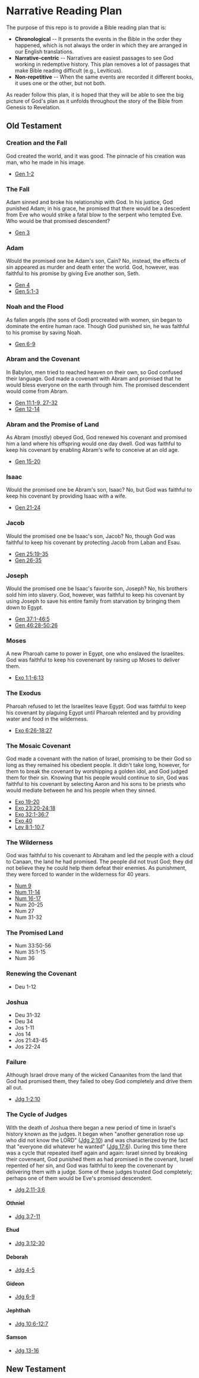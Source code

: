 # Narrative Reading Plan
The purpose of this repo is to provide a Bible reading plan that is:
* **Chronological** -- It presents the events in the Bible in the order they happened, which is not always the order in which they are arranged in our English translations.  
* **Narrative-centric** -- Narratives are easiest passages to see God working in redemptive history.  This plan removes a lot of passages that make Bible reading difficult (e.g., Leviticus). 
* **Non-repetitive** -- When the same events are recorded it different books, it uses one or the other, but not both.

As reader follow this plan, it is hoped that they will be able to see the big picture of God's plan as it unfolds throughout the story of the Bible from Genesis to Revelation.
## Old Testament
### Creation and the Fall
God created the world, and it was good. The pinnacle of his creation was man, who he made in his image.
* [Gen 1-2](https://www.biblegateway.com/passage/?search=Gen+1-2&version=HCSB)
### The Fall
Adam sinned and broke his relationship with God. In his justice, God punished Adam; in his grace, he promised that there would be a descedent from Eve who would strike a fatal blow to the serpent who tempted Eve. Who would be that promised descendent?
* [Gen 3](https://www.biblegateway.com/passage/?search=Gen+3&version=HCSB)
### Adam
Would the promised one be Adam's son, Cain? No, instead, the effects of sin appeared as murder and death enter the world.  God, however, was faithful to his promise by giving Eve another son, Seth.
* [Gen 4](https://www.biblegateway.com/passage/?search=Gen+4&version=HCSB)
* [Gen 5:1-3](https://www.biblegateway.com/passage/?search=Gen+5%3A1-3&version=HCSB)
### Noah and the Flood
As fallen angels (the sons of God) procreated with women, sin began to dominate the entire human race.  Though God punished sin, he was faithful to his promise by saving Noah.
* [Gen 6-9](https://www.biblegateway.com/passage/?search=Gen+6-9&version=HCSB)
### Abram and the Covenant
In Babylon, men tried to reached heaven on their own, so God confused their language.  God made a covenant with Abram and promised that he would bless everyone on the earth through him.  The promised descendent would come from Abram.
* [Gen 11:1-9, 27-32](https://www.biblegateway.com/passage/?search=Gen+11%3A1-9%2C+27-32&version=HCSB)
* [Gen 12-14](https://www.biblegateway.com/passage/?search=Gen+12-14&version=HCSB)
### Abram and the Promise of Land
As Abram (mostly) obeyed God, God renewed his covenant and promised him a land where his offspring would one day dwell. God was faithful to keep his covenant by enabling Abram's wife to conceive at an old age.
* [Gen 15-20](https://www.biblegateway.com/passage/?search=Gen+15-20&version=HCSB)
### Isaac
Would the promised one be Abram's son, Isaac? No, but God was faithful to keep his covenant by providing Isaac with a wife.
* [Gen 21-24](https://www.biblegateway.com/passage/?search=Gen+21-24&version=HCSB)
### Jacob
Would the promised one be Isaac's son, Jacob? No, though God was faithful to keep his covenant by protecting Jacob from Laban and Esau.
* [Gen 25:19-35](https://www.biblegateway.com/passage/?search=Gen+25%3A19-35&version=HCSB)
* [Gen 26-35](https://www.biblegateway.com/passage/?search=Gen+26-35&version=HCSB)
### Joseph
Would the promised one be Isaac's favorite son, Joseph? No, his brothers sold him into slavery. God, however, was faithful to keep his covenant by using Joseph to save his entire family from starvation by bringing them down to Egypt.
* [Gen 37:1-46:5](https://www.biblegateway.com/passage/?search=Gen+37-46%3A5&version=HCSB)
* [Gen 46:28-50:26](https://www.biblegateway.com/passage/?search=Gen+46%3A28+-+Gen+50&version=HCSB)
### Moses
A new Pharoah came to power in Egypt, one who enslaved the Israelites. God was faithful to keep his covenenant by raising up Moses to deliver them.
* [Exo 1:1-6:13](https://www.biblegateway.com/passage/?search=Exo+1-6%3A13&version=HCSB)
### The Exodus
Pharoah refused to let the Israelites leave Egypt. God was faithful to keep his covenant by plaguing Egypt until Pharoah relented and by providing water and food in the wilderness.
* [Exo 6:26-18:27](https://www.biblegateway.com/passage/?search=Exo+6%3A26-Exo+18&version=HCSB)
### The Mosaic Covenant
God made a covenant with the nation of Israel, promising to be their God so long as they remained his obedient people. It didn't take long, however, for them to break the covenant by worshipping a golden idol, and God judged them for their sin. Knowing that his people would continue to sin, God was faithful to his covenant by selecting Aaron and his sons to be priests who would mediate between he and his people when they sinned.
* [Exo 19-20](https://www.biblegateway.com/passage/?search=Exo+19-20&version=HCSB)
* [Exo 23:20-24:18](https://www.biblegateway.com/passage/?search=Exo+23%3A20-24%3A18&version=HCSB)
* [Exo 32:1-36:7](https://www.biblegateway.com/passage/?search=Exo+32%3A1-36%3A7&version=HCSB)
* [Exo 40](https://www.biblegateway.com/passage/?search=Exo+40&version=HCSB)
* [Lev 8:1-10:7](https://www.biblegateway.com/passage/?search=Lev+8%3A1-10%3A7&version=HCSB)
### The Wilderness
God was faithful to his covenant to Abraham and led the people with a cloud to Canaan, the land he had promised. The people did not trust God; they did not believe they he could help them defeat their enemies. As punishment, they were forced to wander in the wilderness for 40 years.
* [Num 9](https://www.biblegateway.com/passage/?search=num+9&version=HCSB)
* [Num 11-14](https://www.biblegateway.com/passage/?search=Num+11-14&version=HCSB)
* [Num 16-17](https://www.biblegateway.com/passage/?search=Num+16-17&version=HCSB)
* Num 20-25
* Num 27
* Num 31-32
### The Promised Land
* Num 33:50-56
* Num 35:1-15
* Num 36
### Renewing the Covenant
* Deu 1-12
### Joshua
* Deu 31-32
* Deu 34
* Jos 1-11
* Jos 14
* Jos 21:43-45
* Jos 22-24
### Failure
Although Israel drove many of the wicked Canaanites from the land that God had promised them, they failed to obey God completely and drive them all out.
* [Jdg 1-2:10](https://www.biblegateway.com/passage/?search=Jdg+1&version=HCSB)
### The Cycle of Judges
With the death of Joshua there began a new period of time in Israel's history known as the judges.  It began when "another generation rose up who did not know the LORD" ([Jdg 2:10](https://www.biblegateway.com/passage/?search=Jdg+2%3A10&version=HCSB)) and was characterized by the fact that "everyone did whatever he wanted" ([Jdg 17:6](https://www.biblegateway.com/passage/?search=Jdg+17%3A6&version=HCSB)).  During this time there was a cycle that repeated itself again and again:  Israel sinned by breaking their coveneant, God punished them as had promised in the covenant, Israel repented of her sin, and God was faithful to keep the covenenant by delivering them with a judge. Some of these judges trusted God completely; perhaps one of them would be Eve's promised descendent.
* [Jdg 2:11-3:6](https://www.biblegateway.com/passage/?search=Jdg+2%3A11&version=HCSB)
#### Othniel
* [Jdg 3:7-11](https://www.biblegateway.com/passage/?search=Jdg+3%3A7-11&version=HCSB)
#### Ehud
* [Jdg 3:12-30](https://www.biblegateway.com/passage/?search=Jdg+3%3A12-30&version=HCSB)
#### Deborah 
* [Jdg 4-5](https://www.biblegateway.com/passage/?search=Jdg+4-5&version=HCSB)
#### Gideon
* [Jdg 6-9](https://www.biblegateway.com/passage/?search=Jdg+6-9&version=HCSB)
#### Jephthah 
* [Jdg 10:6-12:7](https://www.biblegateway.com/passage/?search=Jdg+10%3A6&version=HCSB)
#### Samson
* [Jdg 13-16](https://www.biblegateway.com/passage/?search=Jdg+13&version=HCSB)
## New Testament
